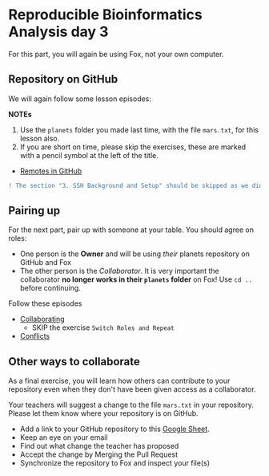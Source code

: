 # Reproducible Bioinformatics Analysis day 3

For this part, you will again be using Fox, not your own computer.

<!-- 
## More housekeeping

First, we need to do something on GitHub because
no longer accepts passwwords.

Follow [these instructions](https://docs.github.com/en/authentication/keeping-your-account-and-data-secure/creating-a-personal-access-token#creating-a-personal-access-token-classic).

-->


## Repository on GitHub

We will again follow some lesson episodes:

**NOTEs**

1. Use the `planets` folder you made last time, 
  with the file `mars.txt`, for this lesson also.
2. If you are short on time, please skip the exercises,
  these are marked with a pencil symbol at the left of the title.

* [Remotes in GitHub](https://swcarpentry.github.io/git-novice/07-github.html)

~~~diff
! The section "3. SSH Background and Setup" should be skipped as we did this on day 1.
~~~

## Pairing up

For the next part, pair up with someone at your table. You should agree on roles:
* One person is the **Owner** and will be using *their* planets repository on GitHub and Fox
* The other person is the *Collaborator*. It is very important the collaborator **no longer works in their `planets` folder** on Fox! Use `cd ..` before continuing.

Follow these episodes

* [Collaborating](https://swcarpentry.github.io/git-novice/08-collab.html)
  * SKIP the exercise `Switch Roles and Repeat`
* [Conflicts](https://swcarpentry.github.io/git-novice/09-conflict.html)

## Other ways to collaborate

As a final exercise, you will learn how others can contribute to your repository even when they don't have been given access as a collaborator.

Your teachers will suggest a change to the file `mars.txt` in your repository.
Please let them know where your repository is on GitHub.

* Add a link to your GitHub repository to this [Google Sheet](https://docs.google.com/spreadsheets/d/11MCUPoohlS76hDFWzwdO_mlhsT0NuJpGsIWoCHXhSvo/edit?usp=sharing).
* Keep an eye on your email
* Find out what change the teacher has proposed
* Accept the change by Merging the Pull Request
* Synchronize the repository to Fox and inspect your file(s)
